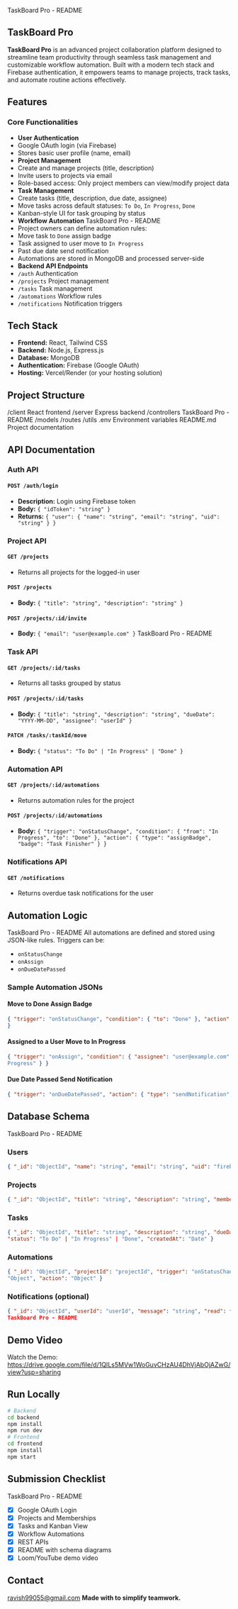 TaskBoard Pro - README
## TaskBoard Pro
**TaskBoard Pro** is an advanced project collaboration platform designed to streamline team productivity through
seamless task management and customizable workflow automation. Built with a modern tech stack and Firebase
authentication, it empowers teams to manage projects, track tasks, and automate routine actions effectively.
## Features
### Core Functionalities
- **User Authentication**
 - Google OAuth login (via Firebase)
 - Stores basic user profile (name, email)
- **Project Management**
 - Create and manage projects (title, description)
 - Invite users to projects via email
 - Role-based access: Only project members can view/modify project data
- **Task Management**
 - Create tasks (title, description, due date, assignee)
 - Move tasks across default statuses: `To Do`, `In Progress`, `Done`
 - Kanban-style UI for task grouping by status
- **Workflow Automation**
TaskBoard Pro - README
 - Project owners can define automation rules:
 - Move task to `Done` assign badge
 - Task assigned to user move to `In Progress`
 - Past due date send notification
 - Automations are stored in MongoDB and processed server-side
- **Backend API Endpoints**
 - `/auth` Authentication
 - `/projects` Project management
 - `/tasks` Task management
 - `/automations` Workflow rules
 - `/notifications` Notification triggers
## Tech Stack
- **Frontend:** React, Tailwind CSS
- **Backend:** Node.js, Express.js
- **Database:** MongoDB
- **Authentication:** Firebase (Google OAuth)
- **Hosting:** Vercel/Render (or your hosting solution)
## Project Structure
/client React frontend
/server Express backend
 /controllers
TaskBoard Pro - README
 /models
 /routes
 /utils
.env Environment variables
README.md Project documentation
## API Documentation
### Auth API
#### `POST /auth/login`
- **Description:** Login using Firebase token
- **Body:** `{ "idToken": "string" }`
- **Returns:** `{ "user": { "name": "string", "email": "string", "uid": "string" } }`
### Project API
#### `GET /projects`
- Returns all projects for the logged-in user
#### `POST /projects`
- **Body:** `{ "title": "string", "description": "string" }`
#### `POST /projects/:id/invite`
- **Body:** `{ "email": "user@example.com" }`
TaskBoard Pro - README
### Task API
#### `GET /projects/:id/tasks`
- Returns all tasks grouped by status
#### `POST /projects/:id/tasks`
- **Body:** `{ "title": "string", "description": "string", "dueDate": "YYYY-MM-DD", "assignee": "userId" }`
#### `PATCH /tasks/:taskId/move`
- **Body:** `{ "status": "To Do" | "In Progress" | "Done" }`
### Automation API
#### `GET /projects/:id/automations`
- Returns automation rules for the project
#### `POST /projects/:id/automations`
- **Body:** `{ "trigger": "onStatusChange", "condition": { "from": "In Progress", "to": "Done" }, "action": { "type":
"assignBadge", "badge": "Task Finisher" } }`
### Notifications API
#### `GET /notifications`
- Returns overdue task notifications for the user
## Automation Logic
TaskBoard Pro - README
All automations are defined and stored using JSON-like rules. Triggers can be:
- `onStatusChange`
- `onAssign`
- `onDueDatePassed`
### Sample Automation JSONs
#### Move to Done Assign Badge
```json
{ "trigger": "onStatusChange", "condition": { "to": "Done" }, "action": { "type": "assignBadge", "badge": "Task Champion" }
}
```
#### Assigned to a User Move to In Progress
```json
{ "trigger": "onAssign", "condition": { "assignee": "user@example.com" }, "action": { "type": "moveTask", "status": "In
Progress" } }
```
#### Due Date Passed Send Notification
```json
{ "trigger": "onDueDatePassed", "action": { "type": "sendNotification", "message": "Task is overdue!" } }
```
## Database Schema
TaskBoard Pro - README
### Users
```json
{ "_id": "ObjectId", "name": "string", "email": "string", "uid": "firebase-uid", "projects": ["projectId"] }
```
### Projects
```json
{ "_id": "ObjectId", "title": "string", "description": "string", "members": ["userId"], "owner": "userId" }
```
### Tasks
```json
{ "_id": "ObjectId", "title": "string", "description": "string", "dueDate": "Date", "assignee": "userId", "projectId": "projectId",
"status": "To Do" | "In Progress" | "Done", "createdAt": "Date" }
```
### Automations
```json
{ "_id": "ObjectId", "projectId": "projectId", "trigger": "onStatusChange" | "onAssign" | "onDueDatePassed", "condition":
"Object", "action": "Object" }
```
### Notifications (optional)
```json
{ "_id": "ObjectId", "userId": "userId", "message": "string", "read": false, "createdAt": "Date" }
TaskBoard Pro - README
```
## Demo Video
 Watch the Demo: https://drive.google.com/file/d/1QILs5MVw1WoGuvCHzAU4DhVjAbOjAZwG/view?usp=sharing
## Run Locally
```bash
# Backend
cd backend
npm install
npm run dev
# Frontend
cd frontend
npm install
npm start
```
## Submission Checklist
TaskBoard Pro - README
- [x] Google OAuth Login
- [x] Projects and Memberships
- [x] Tasks and Kanban View
- [x] Workflow Automations
- [x] REST APIs
- [x] README with schema diagrams
- [x] Loom/YouTube demo video
## Contact
 ravish99055@gmail.com
**Made with to simplify teamwork.**